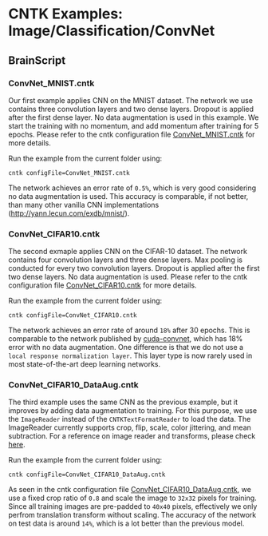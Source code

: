 # CNTK Examples: Image/Classification/ConvNet

## BrainScript

### ConvNet_MNIST.cntk

Our first example applies CNN on the MNIST dataset. The network we use contains three convolution layers and two dense layers. Dropout is applied after the first dense layer. No data augmentation is used in this example. We start the training with no momentum, and add momentum after training for 5 epochs. Please refer to the cntk configuration file [ConvNet_MNIST.cntk](./ConvNet_MNIST.cntk) for more details.

Run the example from the current folder using:

`cntk configFile=ConvNet_MNIST.cntk`

The network achieves an error rate of `0.5%`, which is very good considering no data augmentation is used. This accuracy is comparable, if not better, than many other vanilla CNN implementations (http://yann.lecun.com/exdb/mnist/).

### ConvNet_CIFAR10.cntk

The second exmaple applies CNN on the CIFAR-10 dataset. The network contains four convolution layers and three dense layers. Max pooling is conducted for every two convolution layers. Dropout is applied after the first two dense layers. No data augmentation is used. Please refer to the cntk configuration file [ConvNet_CIFAR10.cntk](./ConvNet_CIFAR10.cntk) for more details.

Run the example from the current folder using:

`cntk configFile=ConvNet_CIFAR10.cntk`

The network achieves an error rate of around `18%` after 30 epochs. This is comparable to the network published by [cuda-convnet](https://code.google.com/p/cuda-convnet/), which has 18% error with no data augmentation. One difference is that we do not use a `local response normalization layer`. This layer type is now rarely used in most state-of-the-art deep learning networks.

### ConvNet_CIFAR10_DataAug.cntk

The third example uses the same CNN as the previous example, but it improves by adding data augmentation to training. For this purpose, we use the `ImageReader` instead of the `CNTKTextFormatReader` to load the data. The ImageReader currently supports crop, flip, scale, color jittering, and mean subtraction.
For a reference on image reader and transforms, please check [here](https://github.com/Microsoft/CNTK/wiki/Image-reader).

Run the example from the current folder using:

`cntk configFile=ConvNet_CIFAR10_DataAug.cntk`

As seen in the cntk configuration file [ConvNet_CIFAR10_DataAug.cntk](./ConvNet_CIFAR10_DataAug.cntk), we use a fixed crop ratio of `0.8` and scale the image to `32x32` pixels for training. Since all training images are pre-padded to `40x40` pixels, effectively we only perfrom translation transform without scaling. The accuracy of the network on test data is around `14%`, which is a lot better than the previous model.

